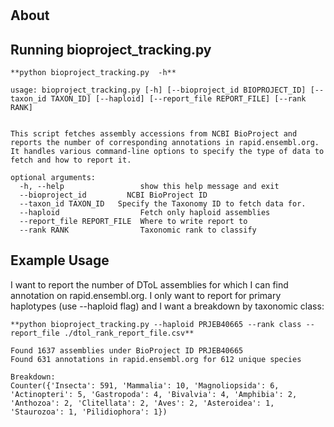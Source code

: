 #

## About


## Running bioproject_tracking.py

```
**python bioproject_tracking.py  -h**

usage: bioproject_tracking.py [-h] [--bioproject_id BIOPROJECT_ID] [--taxon_id TAXON_ID] [--haploid] [--report_file REPORT_FILE] [--rank RANK]


This script fetches assembly accessions from NCBI BioProject and reports the number of corresponding annotations in rapid.ensembl.org. It handles various command-line options to specify the type of data to fetch and how to report it.

optional arguments:
  -h, --help                 show this help message and exit
  --bioproject_id         NCBI BioProject ID
  --taxon_id TAXON_ID   Specify the Taxonomy ID to fetch data for.
  --haploid                  Fetch only haploid assemblies
  --report_file REPORT_FILE  Where to write report to
  --rank RANK                Taxonomic rank to classify
```

## Example Usage

I want to report the number of DToL assemblies for which I can find annotation on rapid.ensembl.org. I only want to report for primary haplotypes (use --haploid flag) and I want a breakdown by taxonomic class:

```
**python bioproject_tracking.py --haploid PRJEB40665 --rank class --report_file ./dtol_rank_report_file.csv**

Found 1637 assemblies under BioProject ID PRJEB40665
Found 631 annotations in rapid.ensembl.org for 612 unique species

Breakdown:
Counter({'Insecta': 591, 'Mammalia': 10, 'Magnoliopsida': 6, 'Actinopteri': 5, 'Gastropoda': 4, 'Bivalvia': 4, 'Amphibia': 2, 'Anthozoa': 2, 'Clitellata': 2, 'Aves': 2, 'Asteroidea': 1, 'Staurozoa': 1, 'Pilidiophora': 1})
```
